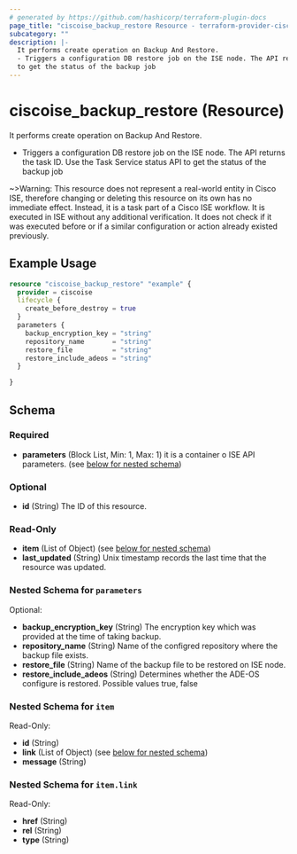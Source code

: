 ```yaml
---
# generated by https://github.com/hashicorp/terraform-plugin-docs
page_title: "ciscoise_backup_restore Resource - terraform-provider-ciscoise"
subcategory: ""
description: |-
  It performs create operation on Backup And Restore.
  - Triggers a configuration DB restore job on the ISE node. The API returns the task ID. Use the Task Service status API
  to get the status of the backup job
---
```


# ciscoise_backup_restore (Resource)

It performs create operation on Backup And Restore.
- Triggers a configuration DB restore job on the ISE node. The API returns the task ID. Use the Task Service status API
to get the status of the backup job

~>Warning: This resource does not represent a real-world entity in Cisco ISE, therefore changing or deleting this resource on its own has no immediate effect. Instead, it is a task part of a Cisco ISE workflow. It is executed in ISE without any additional verification. It does not check if it was executed before or if a similar configuration or action already existed previously.

## Example Usage

```terraform
resource "ciscoise_backup_restore" "example" {
  provider = ciscoise
  lifecycle {
    create_before_destroy = true
  }
  parameters {
    backup_encryption_key = "string"
    repository_name       = "string"
    restore_file          = "string"
    restore_include_adeos = "string"
  }

}
```

<!-- schema generated by tfplugindocs -->
## Schema

### Required

- **parameters** (Block List, Min: 1, Max: 1) it is a container o ISE API parameters. (see [below for nested schema](#nestedblock--parameters))

### Optional

- **id** (String) The ID of this resource.

### Read-Only

- **item** (List of Object) (see [below for nested schema](#nestedatt--item))
- **last_updated** (String) Unix timestamp records the last time that the resource was updated.

<a id="nestedblock--parameters"></a>
### Nested Schema for `parameters`

Optional:

- **backup_encryption_key** (String) The encryption key which was provided at the time of taking backup.
- **repository_name** (String) Name of the configred repository where the backup file exists.
- **restore_file** (String) Name of the backup file to be restored on ISE node.
- **restore_include_adeos** (String) Determines whether the ADE-OS configure is restored. Possible values true, false


<a id="nestedatt--item"></a>
### Nested Schema for `item`

Read-Only:

- **id** (String)
- **link** (List of Object) (see [below for nested schema](#nestedobjatt--item--link))
- **message** (String)

<a id="nestedobjatt--item--link"></a>
### Nested Schema for `item.link`

Read-Only:

- **href** (String)
- **rel** (String)
- **type** (String)


